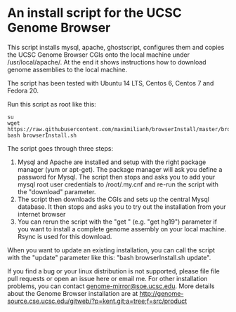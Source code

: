 # An install script for the UCSC Genome Browser

This script installs mysql, apache, ghostscript, configures them and copies the UCSC Genome
Browser CGIs onto the local machine under /usr/local/apache/. At the end it shows instructions
how to download genome assemblies to the local machine. 

The script has been tested with Ubuntu 14 LTS, Centos 6, Centos 7 and Fedora 20.

Run this script as root like this:

    su
    wget https://raw.githubusercontent.com/maximilianh/browserInstall/master/browserInstall.sh
    bash browserInstall.sh

The script goes through three steps:

1. Mysql and Apache are installed and setup with the right package manager (yum or apt-get). The package manager will ask you define a password for Mysql. The script then stops and asks you to add your mysql root user credentials to /root/.my.cnf and re-run the script with the "download" parameter.
2. The script then downloads the CGIs and sets up the central Mysql database. It
then stops and asks you to try out the installation from your internet browser
3. You can rerun the script with the "get <database>" (e.g. "get hg19") parameter
if you want to install a complete genome assembly on your local machine. Rsync is used for this download.

When you want to update an existing installation, you can call the script with the "update" parameter like this: "bash browserInstall.sh update".

If you find a bug or your linux distribution is not supported, please file file pull requests or open an issue here or email me. For other installation problems, you can contact genome-mirror@soe.ucsc.edu. 
More details about the Genome Browser installation are at http://genome-source.cse.ucsc.edu/gitweb/?p=kent.git;a=tree;f=src/product

